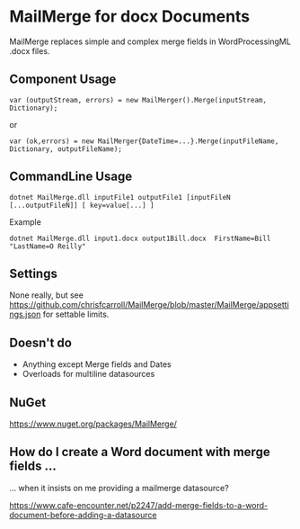 MailMerge for docx Documents
============================

MailMerge replaces simple and complex merge fields in WordProcessingML .docx files.

Component Usage
---------------
```
var (outputStream, errors) = new MailMerger().Merge(inputStream, Dictionary);
```
or
```
var (ok,errors) = new MailMerger{DateTime=...}.Merge(inputFileName, Dictionary, outputFileName);
```

CommandLine Usage
-----------------
```
dotnet MailMerge.dll inputFile1 outputFile1 [inputFileN [...outputFileN]] [ key=value[...] ]
```

Example
```
dotnet MailMerge.dll input1.docx output1Bill.docx  FirstName=Bill  "LastName=O Reilly"
```

Settings
--------
None really, but see https://github.com/chrisfcarroll/MailMerge/blob/master/MailMerge/appsettings.json for settable limits.

Doesn't do
----------
- Anything except Merge fields and Dates
- Overloads for multiline datasources

NuGet
-----
https://www.nuget.org/packages/MailMerge/


How do I create a Word document with merge fields …
--------------------------------------------------------
… when it insists on me providing a mailmerge datasource?

https://www.cafe-encounter.net/p2247/add-merge-fields-to-a-word-document-before-adding-a-datasource
